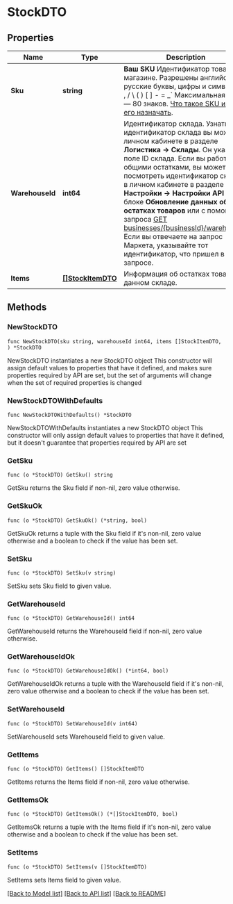 # StockDTO

## Properties

Name | Type | Description | Notes
------------ | ------------- | ------------- | -------------
**Sku** | **string** |   **Ваш SKU**  Идентификатор товара в магазине. Разрешены английские и русские буквы, цифры и символы &#x60;. , / \\ ( ) [ ] - &#x3D; _&#x60;  Максимальная длина — 80 знаков.  [Что такое SKU и как его назначать](https://yandex.ru/support/marketplace/assortment/add/index.html#fields).  | 
**WarehouseId** | **int64** | Идентификатор склада.  Узнать идентификатор склада вы можете в личном кабинете в разделе **Логистика → Склады**. Он указан в поле ID склада.  Если вы работаете с общими остатками, вы можете посмотреть идентификатор склада в личном кабинете в разделе **Настройки → Настройки API** в блоке **Обновление данных об остатках товаров** или с помощью запроса [GET businesses/{businessId}/warehouses](../../reference/warehouses/getWarehouses.md).  Если вы отвечаете на запрос Маркета, указывайте тот идентификатор, что пришел в запросе.  | 
**Items** | [**[]StockItemDTO**](StockItemDTO.md) | Информация об остатках товара на данном складе.  | 

## Methods

### NewStockDTO

`func NewStockDTO(sku string, warehouseId int64, items []StockItemDTO, ) *StockDTO`

NewStockDTO instantiates a new StockDTO object
This constructor will assign default values to properties that have it defined,
and makes sure properties required by API are set, but the set of arguments
will change when the set of required properties is changed

### NewStockDTOWithDefaults

`func NewStockDTOWithDefaults() *StockDTO`

NewStockDTOWithDefaults instantiates a new StockDTO object
This constructor will only assign default values to properties that have it defined,
but it doesn't guarantee that properties required by API are set

### GetSku

`func (o *StockDTO) GetSku() string`

GetSku returns the Sku field if non-nil, zero value otherwise.

### GetSkuOk

`func (o *StockDTO) GetSkuOk() (*string, bool)`

GetSkuOk returns a tuple with the Sku field if it's non-nil, zero value otherwise
and a boolean to check if the value has been set.

### SetSku

`func (o *StockDTO) SetSku(v string)`

SetSku sets Sku field to given value.


### GetWarehouseId

`func (o *StockDTO) GetWarehouseId() int64`

GetWarehouseId returns the WarehouseId field if non-nil, zero value otherwise.

### GetWarehouseIdOk

`func (o *StockDTO) GetWarehouseIdOk() (*int64, bool)`

GetWarehouseIdOk returns a tuple with the WarehouseId field if it's non-nil, zero value otherwise
and a boolean to check if the value has been set.

### SetWarehouseId

`func (o *StockDTO) SetWarehouseId(v int64)`

SetWarehouseId sets WarehouseId field to given value.


### GetItems

`func (o *StockDTO) GetItems() []StockItemDTO`

GetItems returns the Items field if non-nil, zero value otherwise.

### GetItemsOk

`func (o *StockDTO) GetItemsOk() (*[]StockItemDTO, bool)`

GetItemsOk returns a tuple with the Items field if it's non-nil, zero value otherwise
and a boolean to check if the value has been set.

### SetItems

`func (o *StockDTO) SetItems(v []StockItemDTO)`

SetItems sets Items field to given value.



[[Back to Model list]](../README.md#documentation-for-models) [[Back to API list]](../README.md#documentation-for-api-endpoints) [[Back to README]](../README.md)


